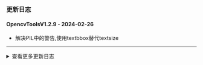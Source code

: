 ### 更新日志


#### OpencvToolsV1.2.9 - 2024-02-26
* 解决PIL中的警告,使用textbbox替代textsize
---

<details onclose>
<summary>查看更多更新日志</summary>


#### OpencvToolsV1.2.8 - 2023-04-07
* 新增cv_show方法
---

#### OpencvToolsV1.2.7 - 2023-03-13
* CVShowBoxes支持线条尺寸参数
---

#### OpencvToolsV1.2.6 - 2023-03-13
* 新增图片文件转base64方法
---

#### OpencvToolsV1.2.5 - 2023-03-13
* 自动打包并发布
---


#### OpencvToolsV1.2.4 - 2023-02-24
* 优化VideoCaptureBaseProcess
---

#### OpencvToolsV1.2.3 - 2023-02-23
* 优化Ascend解码速度
----
#### OpencvToolsV1.2.2 - 2023-02-22
* 优化Ascend解码速度
----
#### OpencvToolsV1.2.1 - 2023-02-01
* 优化draw ocr 方法
----
#### OpencvToolsV1.2.0 - 2023-01-16
* 输出相机解码失败原因,输出解码失败详细原因
---
#### OpencvToolsV1.1.9 - 2023-01-16
* 输出相机解码失败原因,输出解码失败详细原因
---
#### OpencvToolsV1.1.8 - 2023-01-16
* 自动安装jade最新版本
---
#### OpencvToolsV1.1.7 - 2022-12-30
* 支持华为Ascend解码
* 日志输出Ascend芯片解码
* 优化Ascend芯片解码
* device类型统一使用ascend
* update CVShowBoxes 方法
* update base64转图片和cv2的方法
---
</details>